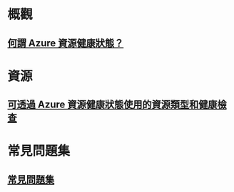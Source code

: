 # 概觀
## [何謂 Azure 資源健康狀態？](resource-health-overview.md)
# 資源
## [可透過 Azure 資源健康狀態使用的資源類型和健康檢查](resource-health-checks-resource-types.md)
# 常見問題集
## [常見問題集](resource-health-faq.md)
